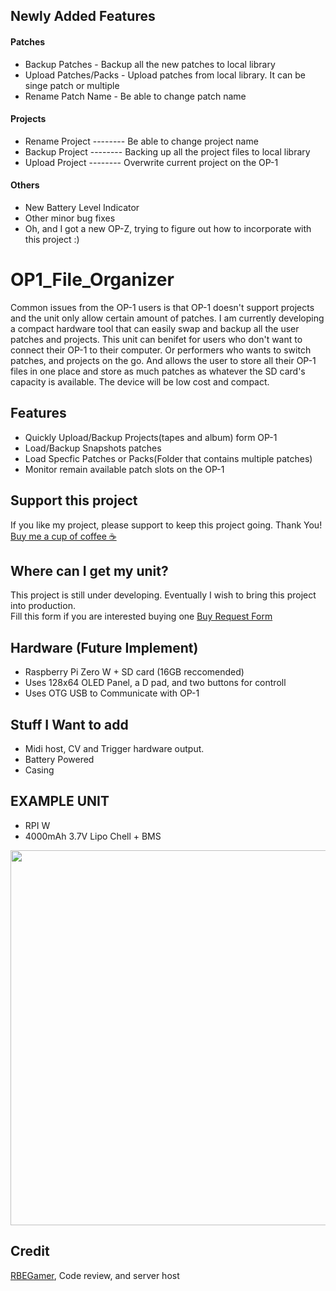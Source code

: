 ## Newly Added Features  
#### Patches 
* Backup Patches - Backup all the new patches to local library   
* Upload Patches/Packs - Upload patches from local library. It can be singe patch or multiple  
* Rename Patch Name - Be able to change patch name  
#### Projects
* Rename Project -------- Be able to change project name  
* Backup Project -------- Backing up all the project files to local library  
* Upload Project -------- Overwrite current project on the OP-1  
#### Others
* New Battery Level Indicator  
* Other minor bug fixes  
* Oh, and I got a new OP-Z, trying to figure out how to incorporate with this project :) 





# OP1_File_Organizer
Common issues from the OP-1 users is that OP-1 doesn't support projects and the unit only allow certain amount of patches.
I am currently developing a compact hardware tool that can easily swap and backup all the user patches and projects. This unit can benifet for users who don't want to connect their OP-1 to their computer. Or performers who wants to switch patches, and projects on the go. And allows the user to store all their OP-1 files in one place and store as much patches as whatever the SD card's capacity is available. The device will be low cost and compact.

## Features
- Quickly Upload/Backup Projects(tapes and album) form OP-1
- Load/Backup Snapshots patches
- Load Specfic Patches or Packs(Folder that contains multiple patches)
- Monitor remain available patch slots on the OP-1

## Support this project
If you like my project, please support to keep this project going. Thank You!  
[Buy me a cup of coffee ☕](http://tinyurl.com/y4jezlod)

## Where can I get my unit?
This project is still under developing. Eventually I wish to bring this project into production.  
Fill this form if you are interested buying one [Buy Request Form](https://docs.google.com/forms/d/1X8iLhBRd5raKvjgKeI_BbXLz58yhPBtnHt0vC7C34Sw/edit)




## Hardware (Future Implement)
- Raspberry Pi Zero W + SD card (16GB reccomended)
- Uses 128x64 OLED Panel, a D pad, and two buttons for controll
- Uses OTG USB to Communicate with OP-1  

## Stuff I Want to add
- Midi host, CV and Trigger hardware output.
- Battery Powered
- Casing







## EXAMPLE UNIT

* RPI W
* 4000mAh 3.7V Lipo Chell + BMS

<img src="/documentation/IMG_9550.JPG" data-canonical-src="/documentation/IMG_9550.JPG" width="600" />



## Credit
[RBEGamer](https://github.com/RBEGamer), Code review, and server host
